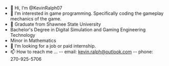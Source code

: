 - 👋 Hi, I’m @KevinRalph07
- 👀 I’m interested in game programming. Specifically coding the gameplay mechanics of the game.
- 🌱 Graduate from Shawnee State University
- Bachelor's Degree in Digital Simulation and Gaming Engineering Technology
- Minor in Mathematics
- 💞️ I’m looking for a job or paid internship.
- 📫 How to reach me ...
-- email: kevin.ralph@outlook.com
-- phone: 270-925-5706
